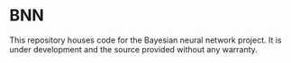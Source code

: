 BNN
===

This repository houses code for the Bayesian neural network project. It is under development and the source provided without any warranty.
